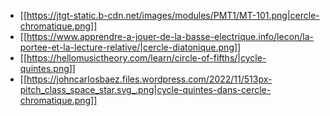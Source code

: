 - [[https://jtgt-static.b-cdn.net/images/modules/PMT1/MT-101.png|cercle-chromatique.png]]
- [[https://www.apprendre-a-jouer-de-la-basse-electrique.info/lecon/la-portee-et-la-lecture-relative/|cercle-diatonique.png]]
- [[https://hellomusictheory.com/learn/circle-of-fifths/|cycle-quintes.png]]
- [[https://johncarlosbaez.files.wordpress.com/2022/11/513px-pitch_class_space_star.svg_.png|cycle-quintes-dans-cercle-chromatique.png]]
